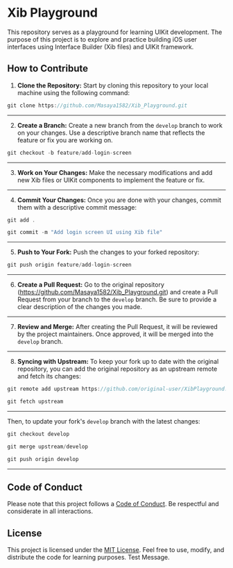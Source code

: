 # Xib Playground

This repository serves as a playground for learning UIKit development. The purpose of this project is to explore and practice building iOS user interfaces using Interface Builder (Xib files) and UIKit framework.

## How to Contribute

1. **Clone the Repository:** Start by cloning this repository to your local machine using the following command:

```swift
git clone https://github.com/Masaya1582/Xib_Playground.git
```
***
2. **Create a Branch:** Create a new branch from the `develop` branch to work on your changes. Use a descriptive branch name that reflects the feature or fix you are working on.

```swift
git checkout -b feature/add-login-screen
```

***
3. **Work on Your Changes:** Make the necessary modifications and add new Xib files or UIKit components to implement the feature or fix.

***
4. **Commit Your Changes:** Once you are done with your changes, commit them with a descriptive commit message:

```swift
git add .
```

```swift
git commit -m "Add login screen UI using Xib file"
```

***
5. **Push to Your Fork:** Push the changes to your forked repository:

```swift
git push origin feature/add-login-screen
```

***
6. **Create a Pull Request:** Go to the original repository (https://github.com/Masaya1582/Xib_Playground.git) and create a Pull Request from your branch to the `develop` branch. Be sure to provide a clear description of the changes you made.
***
7. **Review and Merge:** After creating the Pull Request, it will be reviewed by the project maintainers. Once approved, it will be merged into the `develop` branch.
***
8. **Syncing with Upstream:** To keep your fork up to date with the original repository, you can add the original repository as an upstream remote and fetch its changes:

```swift
git remote add upstream https://github.com/original-user/XibPlayground.git
```

```swift
git fetch upstream
```

***
Then, to update your fork's `develop` branch with the latest changes:

```swift
git checkout develop
```

```swift
git merge upstream/develop
```

```swift
git push origin develop
```

***
## Code of Conduct

Please note that this project follows a [Code of Conduct](CODE_OF_CONDUCT.md). Be respectful and considerate in all interactions.

## License

This project is licensed under the [MIT License](LICENSE). Feel free to use, modify, and distribute the code for learning purposes.
Test Message.
